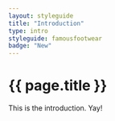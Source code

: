 ```yaml
---
layout: styleguide
title: "Introduction"
type: intro
styleguide: famousfootwear
badge: "New"
---
```


# {{ page.title }}
This is the introduction. Yay!